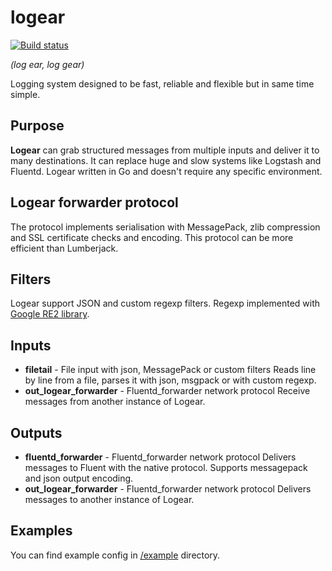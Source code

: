 # logear

[![Build status](https://api.travis-ci.org/DLag/logear.png)](https://travis-ci.org/DLag/logear)

*(log ear, log gear)*

Logging system designed to be fast, reliable and flexible but in same time simple.

## Purpose

**Logear** can grab structured messages from multiple inputs and deliver it to many destinations.
It can replace huge and slow systems like Logstash and Fluentd.
Logear written in Go and doesn't require any specific environment.

## Logear forwarder protocol

The protocol implements serialisation with MessagePack, zlib compression and SSL certificate
checks and encoding. This protocol can be more efficient than Lumberjack.

## Filters
Logear support JSON and custom regexp filters. Regexp implemented with [Google RE2 library](https://github.com/google/re2/).

## Inputs
- **filetail** - File input with json, MessagePack or custom filters
Reads line by line from a file, parses it with json, msgpack or with custom regexp.
- **out_logear_forwarder** - Fluentd_forwarder network protocol
Receive messages from another instance of Logear.

## Outputs

- **fluentd_forwarder** - Fluentd_forwarder network protocol
Delivers messages to Fluent with the native protocol. Supports messagepack and json output encoding.
- **out_logear_forwarder** - Fluentd_forwarder network protocol
Delivers messages to another instance of Logear.

## Examples
You can find example config in [/example](https://github.com/DLag/logear/tree/master/example) directory.